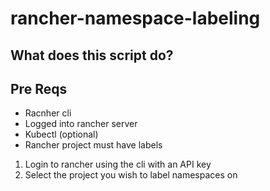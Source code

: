 # rancher-namespace-labeling

## What does this script do?

## Pre Reqs
* Racnher cli
* Logged into rancher server
* Kubectl (optional)
* Rancher project must have labels

1) Login to rancher using the cli with an API key
2) Select the project you wish to label namespaces on
